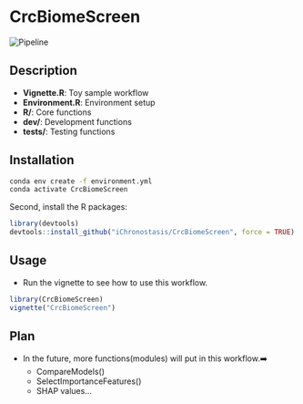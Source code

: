 # CrcBiomeScreen

![Pipeline](https://github.com/user-attachments/assets/5434dac9-5392-4825-884e-06a56d232a1e)

## Description
* **Vignette.R**: Toy sample workflow
* **Environment.R**: Environment setup
* **R/**: Core functions
* **dev/**: Development functions
* **tests/**: Testing functions

## Installation
```bash
conda env create -f environment.yml
conda activate CrcBiomeScreen
```

Second, install the R packages:
```R
library(devtools)
devtools::install_github("iChronostasis/CrcBiomeScreen", force = TRUE)
```

## Usage
 * Run the vignette to see how to use this workflow.
```R
library(CrcBiomeScreen)
vignette("CrcBiomeScreen")
```

## Plan
 * In the future, more functions(modules) will put in this workflow.➡️
   * CompareModels()
   * SelectImportanceFeatures()
   * SHAP values...
